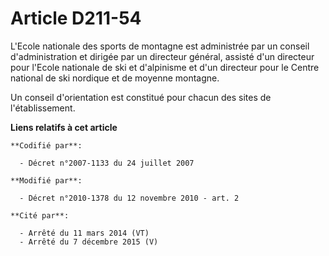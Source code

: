 # Article D211-54

L'Ecole nationale des sports de montagne est administrée par un conseil d'administration et dirigée par un directeur général,
assisté d'un directeur pour l'Ecole nationale de ski et d'alpinisme et d'un directeur pour le Centre national de ski nordique
et de moyenne montagne. 

Un conseil d'orientation est constitué pour chacun des sites de l'établissement.

**Liens relatifs à cet article**

	**Codifié par**:

	  - Décret n°2007-1133 du 24 juillet 2007

	**Modifié par**:

	  - Décret n°2010-1378 du 12 novembre 2010 - art. 2

	**Cité par**:

	  - Arrêté du 11 mars 2014 (VT)
	  - Arrêté du 7 décembre 2015 (V)
